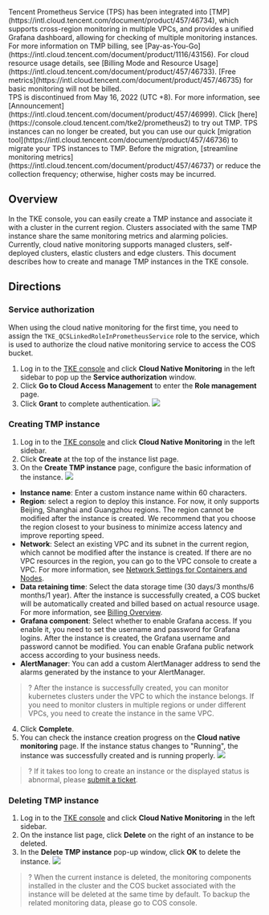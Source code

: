 <dx-alert infotype="alarm" title="Note">
Tencent Prometheus Service (TPS) has been integrated into [TMP](https://intl.cloud.tencent.com/document/product/457/46734), which supports cross-region monitoring in multiple VPCs, and provides a unified Grafana dashboard, allowing for checking of multiple monitoring instances. For more information on TMP billing, see [Pay-as-You-Go](https://intl.cloud.tencent.com/document/product/1116/43156). For cloud resource usage details, see [Billing Mode and Resource Usage](https://intl.cloud.tencent.com/document/product/457/46733). [Free metrics](https://intl.cloud.tencent.com/document/product/457/46735) for basic monitoring will not be billed.<br>
TPS is discontinued from May 16, 2022 (UTC +8). For more information, see [Announcement](https://intl.cloud.tencent.com/document/product/457/46999). Click [here](https://console.cloud.tencent.com/tke2/prometheus2) to try out TMP. TPS instances can no longer be created, but you can use our quick [migration tool](https://intl.cloud.tencent.com/document/product/457/46736) to migrate your TPS instances to TMP. Before the migration, [streamline monitoring metrics](https://intl.cloud.tencent.com/document/product/457/46737) or reduce the collection frequency; otherwise, higher costs may be incurred.
</dx-alert>



## Overview

In the TKE console, you can easily create a TMP instance and associate it with a cluster in the current region. Clusters associated with the same TMP instance share the same monitoring metrics and alarming policies. Currently, cloud native monitoring supports managed clusters, self-deployed clusters, elastic clusters and edge clusters. This document describes how to create and manage TMP instances in the TKE console.

## Directions

### Service authorization

When using the cloud native monitoring for the first time, you need to assign the `TKE_QCSLinkedRoleInPrometheusService` role to the service, which is used to authorize the cloud native monitoring service to access the COS bucket.
1. Log in to the [TKE console](https://console.cloud.tencent.com/tke2) and click **Cloud Native Monitoring** in the left sidebar to pop up the **Service authorization** window.
2. Click **Go to Cloud Access Management** to enter the **Role management** page.
3. Click **Grant** to complete authentication.
![](https://qcloudimg.tencent-cloud.cn/raw/69b3d895837162b8d49f07d0d5baf7b6.png)


### Creating TMP instance
1. Log in to the [TKE console](https://console.cloud.tencent.com/tke2) and click **Cloud Native Monitoring** in the left sidebar.
2. Click **Create** at the top of the instance list page.
3. On the **Create TMP instance** page, configure the basic information of the instance.
![](https://qcloudimg.tencent-cloud.cn/raw/a2efb2553a223eea6b08c1b0f2cd9e5f.png)
 - **Instance name**: Enter a custom instance name within 60 characters.
 - **Region**: select a region to deploy this instance. For now, it only supports Beijing, Shanghai and Guangzhou regions. The region cannot be modified after the instance is created. We recommend that you choose the region closest to your business to minimize access latency and improve reporting speed.
 - **Network**: Select an existing VPC and its subnet in the current region, which cannot be modified after the instance is created. If there are no VPC resources in the region, you can go to the VPC console to create a VPC. For more information, see [Network Settings for Containers and Nodes](https://intl.cloud.tencent.com/document/product/457/38966).
 - **Data retaining time**: Select the data storage time (30 days/3 months/6 months/1 year). After the instance is successfully created, a COS bucket will be automatically created and billed based on actual resource usage. For more information, see [Billing Overview](https://intl.cloud.tencent.com/document/product/436/16871).
 - **Grafana component**: Select whether to enable Grafana access. If you enable it, you need to set the username and password for Grafana logins. After the instance is created, the Grafana username and password cannot be modified. You can enable Grafana public network access according to your business needs.
 - **AlertManager**: You can add a custom AlertManager address to send the alarms generated by the instance to your AlertManager.
>? After the instance is successfully created, you can monitor kubernetes clusters under the VPC to which the instance belongs. If you need to monitor clusters in multiple regions or under different VPCs, you need to create the instance in the same VPC.
>
4. Click **Complete**.
5. You can check the instance creation progress on the **Cloud native monitoring** page. If the instance status changes to "Running", the instance was successfully created and is running properly.
![](https://qcloudimg.tencent-cloud.cn/raw/ea617c5d4d10051ecb1d62f8f9165fcc.png)
>? If it takes too long to create an instance or the displayed status is abnormal, please [submit a ticket](https://console.intl.cloud.tencent.com/workorder/category).



### Deleting TMP instance
1. Log in to the [TKE console](https://console.cloud.tencent.com/tke2) and click **Cloud Native Monitoring** in the left sidebar.
2. On the instance list page, click **Delete** on the right of an instance to be deleted.
3. In the **Delete TMP instance** pop-up window, click **OK** to delete the instance.
![](https://qcloudimg.tencent-cloud.cn/raw/d9dab09c8bbe536aa7cd406b9b0823c9.png)
>? When the current instance is deleted, the monitoring components installed in the cluster and the COS bucket associated with the instance will be deleted at the same time by default. To backup the related monitoring data, please go to COS console.

